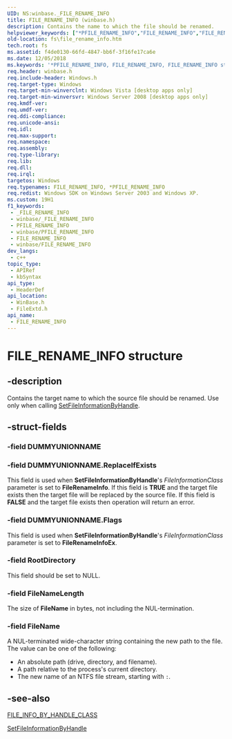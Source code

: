 ```yaml
---
UID: NS:winbase._FILE_RENAME_INFO
title: FILE_RENAME_INFO (winbase.h)
description: Contains the name to which the file should be renamed.
helpviewer_keywords: ["*PFILE_RENAME_INFO","FILE_RENAME_INFO","FILE_RENAME_INFO structure [Files]","PFILE_RENAME_INFO","PFILE_RENAME_INFO structure pointer [Files]","fileextd/FILE_RENAME_INFO","fileextd/PFILE_RENAME_INFO","fs.file_rename_info","winbase/FILE_RENAME_INFO","winbase/PFILE_RENAME_INFO"]
old-location: fs\file_rename_info.htm
tech.root: fs
ms.assetid: f4de0130-66fd-4847-bb6f-3f16fe17ca6e
ms.date: 12/05/2018
ms.keywords: '*PFILE_RENAME_INFO, FILE_RENAME_INFO, FILE_RENAME_INFO structure [Files], PFILE_RENAME_INFO, PFILE_RENAME_INFO structure pointer [Files], fileextd/FILE_RENAME_INFO, fileextd/PFILE_RENAME_INFO, fs.file_rename_info, winbase/FILE_RENAME_INFO, winbase/PFILE_RENAME_INFO'
req.header: winbase.h
req.include-header: Windows.h
req.target-type: Windows
req.target-min-winverclnt: Windows Vista [desktop apps only]
req.target-min-winversvr: Windows Server 2008 [desktop apps only]
req.kmdf-ver: 
req.umdf-ver: 
req.ddi-compliance: 
req.unicode-ansi: 
req.idl: 
req.max-support: 
req.namespace: 
req.assembly: 
req.type-library: 
req.lib: 
req.dll: 
req.irql: 
targetos: Windows
req.typenames: FILE_RENAME_INFO, *PFILE_RENAME_INFO
req.redist: Windows SDK on Windows Server 2003 and Windows XP.
ms.custom: 19H1
f1_keywords:
 - _FILE_RENAME_INFO
 - winbase/_FILE_RENAME_INFO
 - PFILE_RENAME_INFO
 - winbase/PFILE_RENAME_INFO
 - FILE_RENAME_INFO
 - winbase/FILE_RENAME_INFO
dev_langs:
 - c++
topic_type:
 - APIRef
 - kbSyntax
api_type:
 - HeaderDef
api_location:
 - WinBase.h
 - FileExtd.h
api_name:
 - FILE_RENAME_INFO
---
```


# FILE_RENAME_INFO structure

## -description

Contains the target name to which the source file should be renamed. Use only when calling
<a href="/windows/desktop/api/fileapi/nf-fileapi-setfileinformationbyhandle">SetFileInformationByHandle</a>.

## -struct-fields

### -field DUMMYUNIONNAME

### -field DUMMYUNIONNAME.ReplaceIfExists

This field is used when **SetFileInformationByHandle**'s *FileInformationClass* parameter is set to **FileRenameInfo**.
If this field is **TRUE** and the target file exists then the target file will be replaced by the source file. If this
field is **FALSE** and the target file exists then  operation will return an error.

### -field DUMMYUNIONNAME.Flags

This field is used when **SetFileInformationByHandle**'s *FileInformationClass* parameter is set to **FileRenameInfoEx**.

### -field RootDirectory

This field should be set to NULL.

### -field FileNameLength

The size of **FileName** in bytes, not including the NUL-termination.

### -field FileName

A NUL-terminated wide-character string containing the new path to the file. The value can be one of the following:

- An absolute path (drive, directory, and filename).
- A path relative to the process's current directory.
- The new name of an NTFS file stream, starting with `:`.

## -see-also

<a href="/windows/desktop/api/minwinbase/ne-minwinbase-file_info_by_handle_class">FILE_INFO_BY_HANDLE_CLASS</a>

<a href="/windows/desktop/api/fileapi/nf-fileapi-setfileinformationbyhandle">SetFileInformationByHandle</a>
